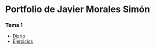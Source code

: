 # Portfolio de Javier Morales Simón
### Tema 1
* [Diario](https://github.com/JavierMoralesSimon/portfolioDaw/blob/main/Unidad%201%3A%20GitHub%20y%20MarkDown/diario_UD1.md)
* [Ejercicios](https://github.com/JavierMoralesSimon/portfolioDaw/blob/main/Unidad%201%3A%20GitHub%20y%20MarkDown/enlaces_UD1.md)
